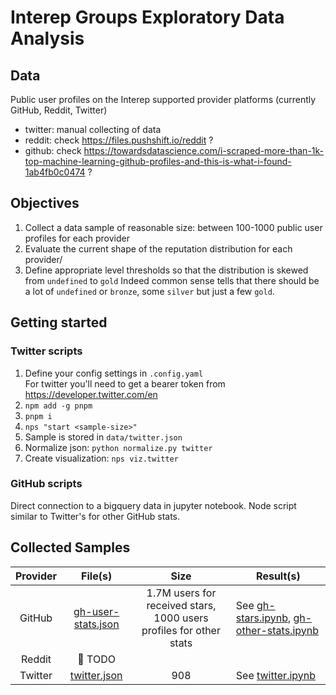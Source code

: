 # Interep Groups Exploratory Data Analysis

## Data

Public user profiles on the Interep supported provider platforms (currently GitHub, Reddit, Twitter)

- twitter: manual collecting of data
- reddit: check https://files.pushshift.io/reddit ?
- github: check https://towardsdatascience.com/i-scraped-more-than-1k-top-machine-learning-github-profiles-and-this-is-what-i-found-1ab4fb0c0474 ?

## Objectives

1. Collect a data sample of reasonable size: between 100-1000 public user profiles for each provider
2. Evaluate the current shape of the reputation distribution for each provider/
3. Define appropriate level thresholds so that the distribution is skewed from `undefined` to `gold`
   Indeed common sense tells that there should be a lot of `undefined` or `bronze`, some `silver` but just a few `gold`.

## Getting started

### Twitter scripts
1. Define your config settings in `.config.yaml`  
   For twitter you'll need to get a bearer token from https://developer.twitter.com/en
2. `npm add -g pnpm`
3. `pnpm i`
4. `nps "start <sample-size>"`
5. Sample is stored in `data/twitter.json`
6. Normalize json: `python normalize.py twitter`
7. Create visualization: `nps viz.twitter`

### GitHub scripts
Direct connection to a bigquery data in jupyter notebook.
Node script similar to Twitter's for other GitHub stats.

## Collected Samples

| Provider |                     File(s)                     |                                Size                                | Result(s)                                                                          |
|:--------:|:-----------------------------------------------:|:------------------------------------------------------------------:|------------------------------------------------------------------------------------|
|  GitHub  | [gh-user-stats.json](./data/gh-user-stats.json) | 1.7M users for received stars, 1000 users profiles for other stats | See [gh-stars.ipynb](notebooks/gh-stars.ipynb), [gh-other-stats.ipynb](notebooks/gh-other-stats.ipynb) |
|  Reddit  |                 :calendar: TODO                 |                                                                    |                                                                                    |
| Twitter  |       [twitter.json](./data/twitter.json)       |                                908                                 | See [twitter.ipynb](notebooks/twitter.ipynb)                                             |
